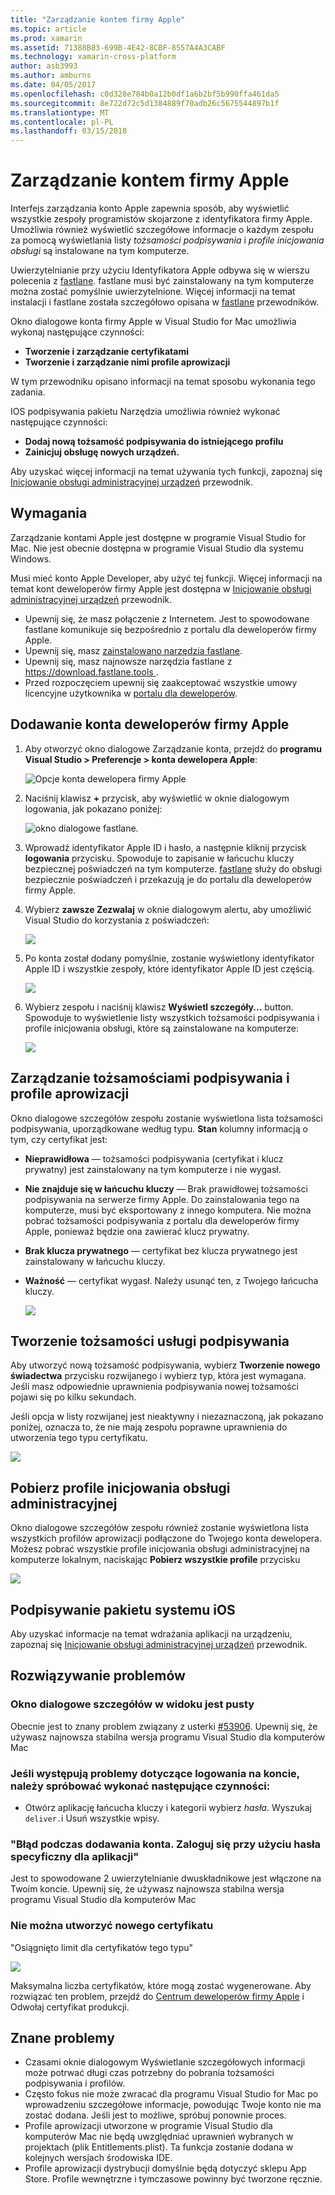 ```yaml
---
title: "Zarządzanie kontem firmy Apple"
ms.topic: article
ms.prod: xamarin
ms.assetid: 71388B83-699B-4E42-8CBF-8557A4A3CABF
ms.technology: xamarin-cross-platform
author: asb3993
ms.author: amburns
ms.date: 04/05/2017
ms.openlocfilehash: c0d328e784b0a12b0df1a6b2bf5b990ffa461da5
ms.sourcegitcommit: 8e722d72c5d1384889f70adb26c5675544897b1f
ms.translationtype: MT
ms.contentlocale: pl-PL
ms.lasthandoff: 03/15/2018
---
```

# <a name="apple-account-management"></a>Zarządzanie kontem firmy Apple

Interfejs zarządzania konto Apple zapewnia sposób, aby wyświetlić wszystkie zespoły programistów skojarzone z identyfikatora firmy Apple. Umożliwia również wyświetlić szczegółowe informacje o każdym zespołu za pomocą wyświetlania listy _tożsamości podpisywania_ i _profile inicjowania obsługi_ są instalowane na tym komputerze.

Uwierzytelnianie przy użyciu Identyfikatora Apple odbywa się w wierszu polecenia z [fastlane](https://fastlane.tools/). fastlane musi być zainstalowany na tym komputerze można zostać pomyślnie uwierzytelnione. Więcej informacji na temat instalacji i fastlane została szczegółowo opisana w [fastlane](~/ios/deploy-test/provisioning/fastlane/index.md) przewodników.

Okno dialogowe konta firmy Apple w Visual Studio for Mac umożliwia wykonaj następujące czynności:

* **Tworzenie i zarządzanie certyfikatami** 
* **Tworzenie i zarządzanie nimi profile aprowizacji** 

W tym przewodniku opisano informacji na temat sposobu wykonania tego zadania.

IOS podpisywania pakietu Narzędzia umożliwia również wykonać następujące czynności:

* **Dodaj nową tożsamość podpisywania do istniejącego profilu** 
* **Zainicjuj obsługę nowych urządzeń.** 

Aby uzyskać więcej informacji na temat używania tych funkcji, zapoznaj się [Inicjowanie obsługi administracyjnej urządzeń](~/ios/get-started/installation/device-provisioning/index.md) przewodnik.
️
## <a name="requirements"></a>Wymagania

Zarządzanie kontami Apple jest dostępne w programie Visual Studio for Mac. Nie jest obecnie dostępna w programie Visual Studio dla systemu Windows.

Musi mieć konto Apple Developer, aby użyć tej funkcji. Więcej informacji na temat kont deweloperów firmy Apple jest dostępna w [Inicjowanie obsługi administracyjnej urządzeń](~/ios/get-started/installation/device-provisioning/index.md) przewodnik.

- Upewnij się, że masz połączenie z Internetem. Jest to spowodowane fastlane komunikuje się bezpośrednio z portalu dla deweloperów firmy Apple.
- Upewnij się, masz [zainstalowano narzędzia fastlane](~/ios/deploy-test/provisioning/fastlane/index.md#Installation).
- Upewnij się, masz najnowsze narzędzia fastlane z [ https://download.fastlane.tools ](https://download.fastlane.tools).
- Przed rozpoczęciem upewnij się zaakceptować wszystkie umowy licencyjne użytkownika w [portalu dla deweloperów](https://developer.apple.com/account/).

## <a name="adding-an-apple-developer-account"></a>Dodawanie konta deweloperów firmy Apple

1. Aby otworzyć okno dialogowe Zarządzanie konta, przejdź do **programu Visual Studio > Preferencje > konta dewelopera Apple**:

    ![Opcje konta dewelopera firmy Apple](apple-account-management-images/image1.png)

2. Naciśnij klawisz  **+**  przycisk, aby wyświetlić w oknie dialogowym logowania, jak pokazano poniżej: 

    ![okno dialogowe fastlane.](apple-account-management-images/image2.png)

4. Wprowadź identyfikator Apple ID i hasło, a następnie kliknij przycisk **logowania** przycisku. Spowoduje to zapisanie w łańcuchu kluczy bezpiecznej poświadczeń na tym komputerze. [fastlane](~/ios/deploy-test/provisioning/fastlane/index.md) służy do obsługi bezpiecznie poświadczeń i przekazują je do portalu dla deweloperów firmy Apple.
 
5. Wybierz **zawsze Zezwalaj** w oknie dialogowym alertu, aby umożliwić Visual Studio do korzystania z poświadczeń:

    ![](apple-account-management-images/image4.png)

6. Po konta został dodany pomyślnie, zostanie wyświetlony identyfikator Apple ID i wszystkie zespoły, które identyfikator Apple ID jest częścią.

    ![](apple-account-management-images/image5.png)

7. Wybierz zespołu i naciśnij klawisz **Wyświetl szczegóły...** button. Spowoduje to wyświetlenie listy wszystkich tożsamości podpisywania i profile inicjowania obsługi, które są zainstalowane na komputerze:

    ![](apple-account-management-images/image6.png)


<a name="managing" />


## <a name="managing-signing-identities-and-provisioning-profiles"></a>Zarządzanie tożsamościami podpisywania i profile aprowizacji

Okno dialogowe szczegółów zespołu zostanie wyświetlona lista tożsamości podpisywania, uporządkowane według typu. **Stan** kolumny informacją o tym, czy certyfikat jest: 

* **Nieprawidłowa** — tożsamości podpisywania (certyfikat i klucz prywatny) jest zainstalowany na tym komputerze i nie wygasł.

* **Nie znajduje się w łańcuchu kluczy** — Brak prawidłowej tożsamości podpisywania na serwerze firmy Apple. Do zainstalowania tego na komputerze, musi być eksportowany z innego komputera. Nie można pobrać tożsamości podpisywania z portalu dla deweloperów firmy Apple, ponieważ będzie ona zawierać klucz prywatny.

* **Brak klucza prywatnego** — certyfikat bez klucza prywatnego jest zainstalowany w łańcuchu kluczy.

* **Ważność** — certyfikat wygasł. Należy usunąć ten, z Twojego łańcucha kluczy.

  ![](apple-account-management-images/image7.png)

## <a name="create-a-signing-identities"></a>Tworzenie tożsamości usługi podpisywania

Aby utworzyć nową tożsamość podpisywania, wybierz **Tworzenie nowego świadectwa** przycisku rozwijanego i wybierz typ, która jest wymagana. Jeśli masz odpowiednie uprawnienia podpisywania nowej tożsamości pojawi się po kilku sekundach.

Jeśli opcja w listy rozwijanej jest nieaktywny i niezaznaczoną, jak pokazano poniżej, oznacza to, że nie mają zespołu poprawne uprawnienia do utworzenia tego typu certyfikatu.

![](apple-account-management-images/image8.png)

## <a name="download-provisioning-profiles"></a>Pobierz profile inicjowania obsługi administracyjnej

Okno dialogowe szczegółów zespołu również zostanie wyświetlona lista wszystkich profilów aprowizacji podłączone do Twojego konta dewelopera. Możesz pobrać wszystkie profile inicjowania obsługi administracyjnej na komputerze lokalnym, naciskając **Pobierz wszystkie profile** przycisku

![](apple-account-management-images/image9.png)

## <a name="ios-bundle-signing"></a>Podpisywanie pakietu systemu iOS

Aby uzyskać informacje na temat wdrażania aplikacji na urządzeniu, zapoznaj się [Inicjowanie obsługi administracyjnej urządzeń](~/ios/get-started/installation/device-provisioning/index.md) przewodnik.

## <a name="troubleshooting"></a>Rozwiązywanie problemów

### <a name="view-details-dialog-is-empty"></a>Okno dialogowe szczegółów w widoku jest pusty

Obecnie jest to znany problem związany z usterki [#53906](https://bugzilla.xamarin.com/show_bug.cgi?id=53906). Upewnij się, że używasz najnowsza stabilna wersja programu Visual Studio dla komputerów Mac

### <a name="if-you-are-experiencing-issues-logging-in-your-account-please-try-the-following"></a>Jeśli występują problemy dotyczące logowania na koncie, należy spróbować wykonać następujące czynności:

* Otwórz aplikację łańcucha kluczy i kategorii wybierz *hasła*. Wyszukaj `deliver.`i Usuń wszystkie wpisy.

### <a name="error-adding-account-please-sign-in-with-an-app-specific-password"></a>"Błąd podczas dodawania konta. Zaloguj się przy użyciu hasła specyficzny dla aplikacji"

Jest to spowodowane 2 uwierzytelnianie dwuskładnikowe jest włączone na Twoim koncie. Upewnij się, że używasz najnowsza stabilna wersja programu Visual Studio dla komputerów Mac

### <a name="failed-to-create-new-certificate"></a>Nie można utworzyć nowego certyfikatu
"Osiągnięto limit dla certyfikatów tego typu"

![](apple-account-management-images/image10.png)

Maksymalna liczba certyfikatów, które mogą zostać wygenerowane. Aby rozwiązać ten problem, przejdź do [Centrum deweloperów firmy Apple](https://developer.apple.com/account/ios/certificate/distribution) i Odwołaj certyfikat produkcji.

## <a name="known-issues"></a>Znane problemy

* Czasami oknie dialogowym Wyświetlanie szczegółowych informacji może potrwać długi czas potrzebny do pobrania tożsamości podpisywania i profilów.
* Często fokus nie może zwracać dla programu Visual Studio for Mac po wprowadzeniu szczegółowe informacje, powodując Twoje konto nie ma zostać dodana. Jeśli jest to możliwe, spróbuj ponownie proces.
* Profile aprowizacji utworzone w programie Visual Studio dla komputerów Mac nie będą uwzględniać uprawnień wybranych w projektach (plik Entitlements.plist). Ta funkcja zostanie dodana w kolejnych wersjach środowiska IDE.
* Profile aprowizacji dystrybucji domyślnie będą dotyczyć sklepu App Store. Profile wewnętrzne i tymczasowe powinny być tworzone ręcznie.
